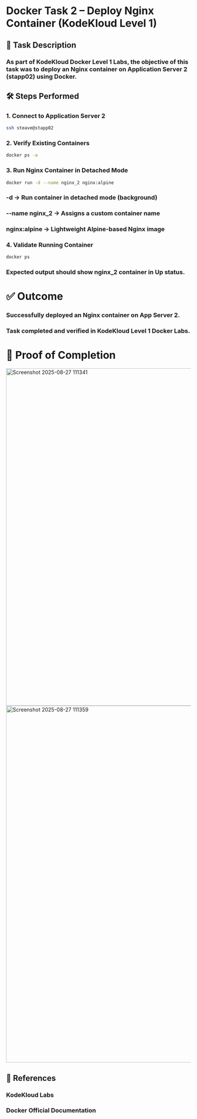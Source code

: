  # Docker Task 2 – Deploy Nginx Container (KodeKloud Level 1)
## 📌 Task Description
### As part of KodeKloud Docker Level 1 Labs, the objective of this task was to deploy an Nginx container on Application Server 2 (stapp02) using Docker.
## 🛠️ Steps Performed
### 1. Connect to Application Server 2
```bash
ssh steave@stapp02
```
### 2. Verify Existing Containers
```bash
docker ps -a
```
### 3. Run Nginx Container in Detached Mode
```bash
docker run -d --name nginx_2 nginx:alpine
```

### -d → Run container in detached mode (background)

### --name nginx_2 → Assigns a custom container name

### nginx:alpine → Lightweight Alpine-based Nginx image

### 4. Validate Running Container
```bash
docker ps
```

### Expected output should show nginx_2 container in Up status.

# ✅ Outcome

### Successfully deployed an Nginx container on App Server 2.

### Task completed and verified in KodeKloud Level 1 Docker Labs.

# 📸 Proof of Completion
<img width="1864" height="918" alt="Screenshot 2025-08-27 111341" src="https://github.com/user-attachments/assets/34a80c50-387a-43d4-b8fe-7902d33197cd" />
<img width="1919" height="971" alt="Screenshot 2025-08-27 111359" src="https://github.com/user-attachments/assets/98597483-e597-46de-aaa9-697a5b93d9f3" />


## 🔗 References

### KodeKloud Labs

### Docker Official Documentation
